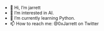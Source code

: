 - 👋 Hi, I’m jarrett
- 👀 I’m interested in AI.
- 🌱 I’m currently learning Python.
- 📫 How to reach me: @0xJarrett on Twitter

<!---
JR-Vickers/JR-Vickers is a ✨ special ✨ repository because its `README.md` (this file) appears on your GitHub profile.
You can click the Preview link to take a look at your changes.
--->
